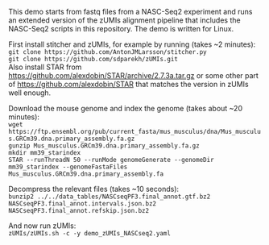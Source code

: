 This demo starts from fastq files from a NASC-Seq2 experiment and runs an extended version of the zUMIs alignment pipeline that includes the NASC-Seq2 scripts in this repository. The demo is written for Linux.

First install stitcher and zUMIs, for example by running (takes ~2 minutes):  
`git clone https://github.com/AntonJMLarsson/stitcher.py`  
`git clone https://github.com/sdparekh/zUMIs.git`  
Also install STAR from https://github.com/alexdobin/STAR/archive/2.7.3a.tar.gz or some other part of https://github.com/alexdobin/STAR that matches the version in zUMIs well enough.

Download the mouse genome and index the genome (takes about ~20 minutes):  
`wget https://ftp.ensembl.org/pub/current_fasta/mus_musculus/dna/Mus_musculus.GRCm39.dna.primary_assembly.fa.gz`  
`gunzip Mus_musculus.GRCm39.dna.primary_assembly.fa.gz`  
`mkdir mm39_starindex`  
`STAR --runThreadN 50 --runMode genomeGenerate --genomeDir mm39_starindex --genomeFastaFiles Mus_musculus.GRCm39.dna.primary_assembly.fa`  

Decompress the relevant files (takes ~10 seconds):  
`bunzip2 ../../data_tables/NASCseqPF3.final_annot.gtf.bz2 NASCseqPF3.final_annot.intervals.json.bz2 NASCseqPF3.final_annot.refskip.json.bz2`  

And now run zUMIs:  
`zUMIs/zUMIs.sh -c -y demo_zUMIs_NASCseq2.yaml`  
